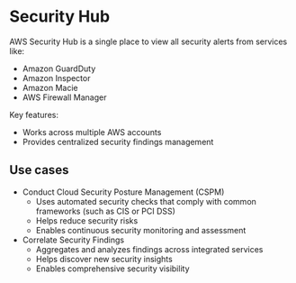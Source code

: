 # Security Hub

AWS Security Hub is a single place to view all security alerts from services like:

* Amazon GuardDuty
* Amazon Inspector
* Amazon Macie
* AWS Firewall Manager

Key features:

* Works across multiple AWS accounts
* Provides centralized security findings management

## Use cases

* Conduct Cloud Security Posture Management (CSPM)
  * Uses automated security checks that comply with common frameworks (such as CIS or PCI DSS)
  * Helps reduce security risks
  * Enables continuous security monitoring and assessment
* Correlate Security Findings
  * Aggregates and analyzes findings across integrated services
  * Helps discover new security insights
  * Enables comprehensive security visibility
